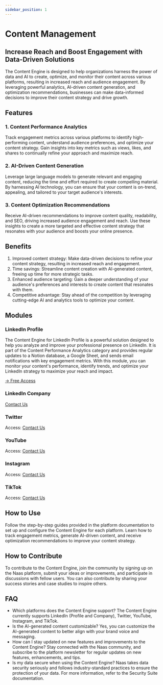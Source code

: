 ```yaml
---
sidebar_position: 1
---
```


# Content Management


## Increase Reach and Boost Engagement with Data-Driven Solutions

The Content Engine is designed to help organizations harness the power of data and AI to create, optimize, and monitor their content across various platforms, resulting in increased reach and audience engagement. By leveraging powerful analytics, AI-driven content generation, and optimization recommendations, businesses can make data-informed decisions to improve their content strategy and drive growth.

## Features

### 1. Content Performance Analytics

Track engagement metrics across various platforms to identify high-performing content, understand audience preferences, and optimize your content strategy. Gain insights into key metrics such as views, likes, and shares to continually refine your approach and maximize reach.

### 2. AI-Driven Content Generation

Leverage large language models to generate relevant and engaging content, reducing the time and effort required to create compelling material. By harnessing AI technology, you can ensure that your content is on-trend, appealing, and tailored to your target audience's interests.

### 3. Content Optimization Recommendations

Receive AI-driven recommendations to improve content quality, readability, and SEO, driving increased audience engagement and reach. Use these insights to create a more targeted and effective content strategy that resonates with your audience and boosts your online presence.

## Benefits

1. Improved content strategy: Make data-driven decisions to refine your content strategy, resulting in increased reach and engagement.
2. Time savings: Streamline content creation with AI-generated content, freeing up time for more strategic tasks.
3. Enhanced audience targeting: Gain a deeper understanding of your audience's preferences and interests to create content that resonates with them.
4. Competitive advantage: Stay ahead of the competition by leveraging cutting-edge AI and analytics tools to optimize your content.

## Modules

### LinkedIn Profile

The Content Engine for LinkedIn Profile is a powerful solution designed to help you analyze and improve your professional presence on LinkedIn. It is part of the Content Performance Analytics category and provides regular updates to a Notion database, a Google Sheet, and sends email notifications with key engagement metrics. With this module, you can monitor your content's performance, identify trends, and optimize your LinkedIn strategy to maximize your reach and impact.

[→ Free Access](https://github.com/jupyter-naas/content-engine-linkedin-profile) 

### LinkedIn Company

[Contact Us](https://www.notion.so/Jeremy-s-Notes-e980fc362b29401c967da0aa1e7337a7)

### Twitter

Access: [Contact Us](https://www.notion.so/Jeremy-s-Notes-e980fc362b29401c967da0aa1e7337a7)

### YouTube

Access: [Contact Us](https://www.notion.so/Jeremy-s-Notes-e980fc362b29401c967da0aa1e7337a7)

### Instagram

Access: [Contact Us](https://www.notion.so/Jeremy-s-Notes-e980fc362b29401c967da0aa1e7337a7)

### TikTok

Access: [Contact Us](https://www.notion.so/Jeremy-s-Notes-e980fc362b29401c967da0aa1e7337a7)

## How to Use

Follow the step-by-step guides provided in the platform documentation to set up and configure the Content Engine for each platform. Learn how to track engagement metrics, generate AI-driven content, and receive optimization recommendations to improve your content strategy.

## How to Contribute

To contribute to the Content Engine, join the community by signing up on the Naas platform, submit your ideas or improvements, and participate in discussions with fellow users. You can also contribute by sharing your success stories and case studies to inspire others.

## FAQ

- Which platforms does the Content Engine support?
The Content Engine currently supports LinkedIn (Profile and Company), Twitter, YouTube, Instagram, and TikTok.
- Is the AI-generated content customizable?
Yes, you can customize the AI-generated content to better align with your brand voice and messaging.
- How can I stay updated on new features and improvements to the Content Engine?
Stay connected with the Naas community, and subscribe to the platform newsletter for regular updates on new features, enhancements, and tips.
- Is my data secure when using the Content Engine?
Naas takes data security seriously and follows industry-standard practices to ensure the protection of your data. For more information, refer to the Security Suite documentation.